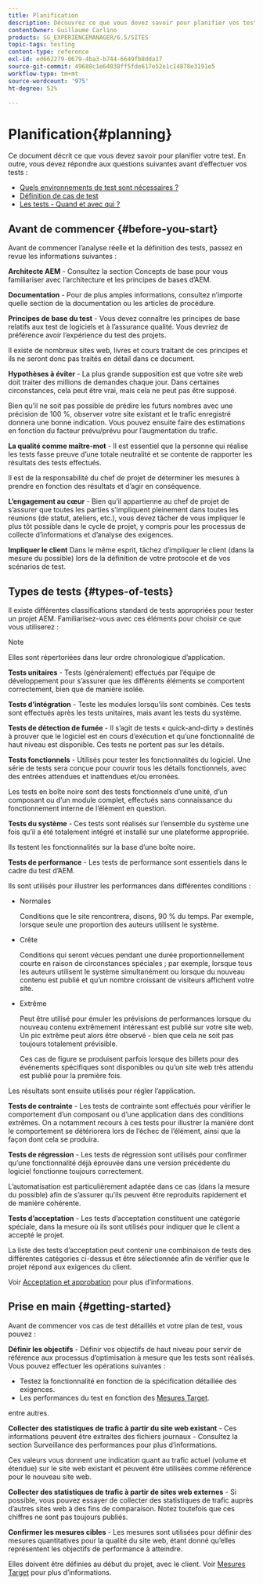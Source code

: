 ```yaml
---
title: Planification
description: Découvrez ce que vous devez savoir pour planifier vos tests de Adobe Experience Manager.
contentOwner: Guillaume Carlino
products: SG_EXPERIENCEMANAGER/6.5/SITES
topic-tags: testing
content-type: reference
exl-id: ed662279-0679-4ba3-b744-6649fb8dda17
source-git-commit: 49688c1e64038ff5fde617e52e1c14878e3191e5
workflow-type: tm+mt
source-wordcount: '975'
ht-degree: 52%

---
```


# Planification{#planning}

Ce document décrit ce que vous devez savoir pour planifier votre test. En outre, vous devez répondre aux questions suivantes avant d’effectuer vos tests :

* [Quels environnements de test sont nécessaires ?](/help/sites-developing/test-environments.md)
* [Définition de cas de test](/help/sites-developing/test-cases.md)
* [Les tests - Quand et avec qui ?](/help/sites-developing/when-who.md)

## Avant de commencer {#before-you-start}

Avant de commencer l’analyse réelle et la définition des tests, passez en revue les informations suivantes :

**Architecte AEM** - Consultez la section Concepts de base pour vous familiariser avec l’architecture et les principes de bases d’AEM.

**Documentation** - Pour de plus amples informations, consultez n’importe quelle section de la documentation ou les articles de procédure.

**Principes de base du test** - Vous devez connaître les principes de base relatifs aux test de logiciels et à l’assurance qualité. Vous devriez de préférence avoir l’expérience du test des projets.

Il existe de nombreux sites web, livres et cours traitant de ces principes et ils ne seront donc pas traités en détail dans ce document.

**Hypothèses à éviter** - La plus grande supposition est que votre site web doit traiter des millions de demandes chaque jour. Dans certaines circonstances, cela peut être vrai, mais cela ne peut pas être supposé.

Bien qu’il ne soit pas possible de prédire les futurs nombres avec une précision de 100 %, observer votre site existant et le trafic enregistré donnera une bonne indication. Vous pouvez ensuite faire des estimations en fonction du facteur prévu/prévu pour l’augmentation du trafic.

**La qualité comme maître-mot** - Il est essentiel que la personne qui réalise les tests fasse preuve d’une totale neutralité et se contente de rapporter les résultats des tests effectués.

Il est de la responsabilité du chef de projet de déterminer les mesures à prendre en fonction des résultats et d’agir en conséquence.

**L’engagement au cœur** - Bien qu’il appartienne au chef de projet de s’assurer que toutes les parties s’impliquent pleinement dans toutes les réunions (de statut, ateliers, etc.), vous devez tâcher de vous impliquer le plus tôt possible dans le cycle de projet, y compris pour les processus de collecte d’informations et d’analyse des exigences.

**Impliquer le client** Dans le même esprit, tâchez d’impliquer le client (dans la mesure du possible) lors de la définition de votre protocole et de vos scénarios de test.

## Types de tests {#types-of-tests}

Il existe différentes classifications standard de tests appropriées pour tester un projet AEM. Familiarisez-vous avec ces éléments pour choisir ce que vous utiliserez :

>[!NOTE]
>
>Elles sont répertoriées dans leur ordre chronologique d’application.

**Tests unitaires** - Tests (généralement) effectués par l’équipe de développement pour s’assurer que les différents éléments se comportent correctement, bien que de manière isolée.

**Tests d’intégration** - Teste les modules lorsqu’ils sont combinés. Ces tests sont effectués après les tests unitaires, mais avant les tests du système.

**Tests de détection de fumée** - Il s’agit de tests « quick-and-dirty » destinés à prouver que le logiciel est en cours d’exécution et qu’une fonctionnalité de haut niveau est disponible. Ces tests ne portent pas sur les détails.

**Tests fonctionnels** - Utilisés pour tester les fonctionnalités du logiciel. Une série de tests sera conçue pour couvrir tous les détails fonctionnels, avec des entrées attendues et inattendues et/ou erronées.

Les tests en boîte noire sont des tests fonctionnels d’une unité, d’un composant ou d’un module complet, effectués sans connaissance du fonctionnement interne de l’élément en question.

**Tests du système** - Ces tests sont réalisés sur l’ensemble du système une fois qu’il a été totalement intégré et installé sur une plateforme appropriée.

Ils testent les fonctionnalités sur la base d’une boîte noire.

**Tests de performance** - Les tests de performance sont essentiels dans le cadre du test d’AEM.

Ils sont utilisés pour illustrer les performances dans différentes conditions :

* Normales

  Conditions que le site rencontrera, disons, 90 % du temps. Par exemple, lorsque seule une proportion des auteurs utilisent le système.

* Crête

  Conditions qui seront vécues pendant une durée proportionnellement courte en raison de circonstances spéciales ; par exemple, lorsque tous les auteurs utilisent le système simultanément ou lorsque du nouveau contenu est publié et qu’un nombre croissant de visiteurs affichent votre site.

* Extrême

  Peut être utilisé pour émuler les prévisions de performances lorsque du nouveau contenu extrêmement intéressant est publié sur votre site web. Un pic extrême peut alors être observé - bien que cela ne soit pas toujours totalement prévisible.

  Ces cas de figure se produisent parfois lorsque des billets pour des événements spécifiques sont disponibles ou qu’un site web très attendu est publié pour la première fois.

Les résultats sont ensuite utilisés pour régler l’application.

**Tests de contrainte** - Les tests de contrainte sont effectués pour vérifier le comportement d’un composant ou d’une application dans des conditions extrêmes. On a notamment recours à ces tests pour illustrer la manière dont le comportement se détériorera lors de l’échec de l’élément, ainsi que la façon dont cela se produira.

**Tests de régression** - Les tests de régression sont utilisés pour confirmer qu’une fonctionnalité déjà éprouvée dans une version précédente du logiciel fonctionne toujours correctement.

L’automatisation est particulièrement adaptée dans ce cas (dans la mesure du possible) afin de s’assurer qu’ils peuvent être reproduits rapidement et de manière cohérente.

**Tests d’acceptation** - Les tests d’acceptation constituent une catégorie spéciale, dans la mesure où ils sont utilisés pour indiquer que le client a accepté le projet.

La liste des tests d’acceptation peut contenir une combinaison de tests des différentes catégories ci-dessus et être sélectionnée afin de vérifier que le projet répond aux exigences du client.

Voir [Acceptation et approbation](/help/sites-developing/acceptance-signoff.md) pour plus d’informations.

## Prise en main {#getting-started}

Avant de commencer vos cas de test détaillés et votre plan de test, vous pouvez :

**Définir les objectifs** - Définir vos objectifs de haut niveau pour servir de référence aux processus d’optimisation à mesure que les tests sont réalisés. Vous pouvez effectuer les opérations suivantes :

* Testez la fonctionnalité en fonction de la spécification détaillée des exigences.
* Les performances du test en fonction des [Mesures Target](/help/managing/best-practices-further-reference.md#key-performance-indicators-and-target-metrics).

entre autres.

**Collecter des statistiques de trafic à partir du site web existant** - Ces informations peuvent être extraites des fichiers journaux - Consultez la section Surveillance des performances pour plus d’informations.

Ces valeurs vous donnent une indication quant au trafic actuel (volume et étendue) sur le site web existant et peuvent être utilisées comme référence pour le nouveau site web.

**Collecter des statistiques de trafic à partir de sites web externes** - Si possible, vous pouvez essayer de collecter des statistiques de trafic auprès d’autres sites web à des fins de comparaison. Notez toutefois que ces chiffres ne sont pas toujours publiés.

**Confirmer les mesures cibles** - Les mesures sont utilisées pour définir des mesures quantitatives pour la qualité du site web, étant donné qu’elles représentent les objectifs de performance à atteindre.

Elles doivent être définies au début du projet, avec le client. Voir [Mesures Target](/help/sites-developing/planning.md) pour plus d’informations.
